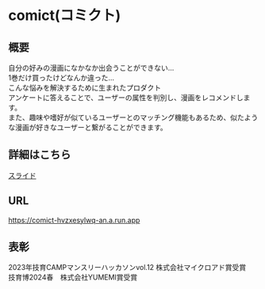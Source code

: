 # comict(コミクト)

## 概要
自分の好みの漫画になかなか出会うことができない...</br>
1巻だけ買ったけどなんか違った...</br>
こんな悩みを解決するために生まれたプロダクト</br>
アンケートに答えることで、ユーザーの属性を判別し、漫画をレコメンドします。</br>
また、趣味や嗜好が似ているユーザーとのマッチング機能もあるため、似たような漫画が好きなユーザーと繋がることができます。</br>

## 詳細はこちら
[スライド](./COMICT.pdf)

## URL
https://comict-hvzxesylwq-an.a.run.app

## 表彰
2023年技育CAMPマンスリーハッカソンvol.12 株式会社マイクロアド賞受賞</br>
技育博2024春　株式会社YUMEMI賞受賞
